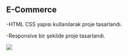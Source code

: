 ## E-Commerce


-HTML CSS yapısı kullanılarak proje tasarlandı.

-Responsive bir şekilde proje tasarlandı.

<img src="screen.gif"/>